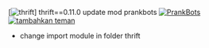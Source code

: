 [![thrift](https://images-eu.ssl-images-amazon.com/images/I/61SA0Wq1P1L.png "thrift")]
thrift==0.11.0 update mod prankbots
[![PrankBots](https://img.fireden.net/v/image/1461/72/1461725093324.gif "Prankbots")](https://bit.ly/2xbVxlh) [![tambahkan teman](http://agelessthailand.weebly.com/uploads/7/4/3/5/74358591/9592585_orig.gif "prankbot")](https://bit.ly/2xbVxlh)
- change import module in folder thrift
